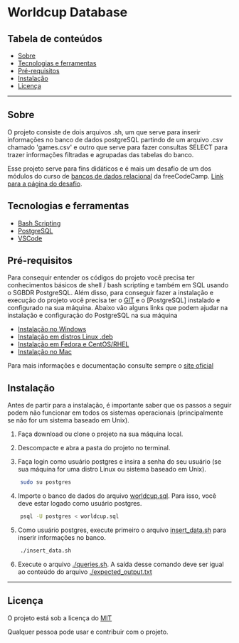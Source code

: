 # Worldcup Database

## Tabela de conteúdos

* [Sobre](#Sobre)
* [Tecnologias e ferramentas](#Tecnologias-e-ferramentas)
* [Pré-requisitos](#Pré-requisitos)
* [Instalação](#Instalação)
* [Licença](#Licença)

<hr/>


## Sobre

O projeto consiste de dois arquivos .sh, um que serve para inserir informações no banco de dados postgreSQL partindo de um arquivo .csv chamado 'games.csv' e outro que serve para fazer consultas SELECT para trazer informações filtradas e agrupadas das tabelas do banco.

Esse projeto serve para fins didáticos e é mais um desafio de um dos módulos do curso de [bancos de dados relacional](https://www.freecodecamp.org/learn/relational-database/) da freeCodeCamp. [Link para a página do desafio](https://www.freecodecamp.org/learn/relational-database/build-a-world-cup-database-project/build-a-world-cup-database).  


## Tecnologias e ferramentas

- [Bash Scripting](https://ryanstutorials.net/bash-scripting-tutorial/)
- [PostgreSQL](https://www.postgresql.org/)
- [VSCode](https://code.visualstudio.com/)


## Pré-requisitos  

Para consequir entender os códigos do projeto você precisa ter conhecimentos básicos de shell / bash scripting e também em SQL usando o SGBDR PostgreSQL. Além disso, para conseguir fazer a instalação e execução do projeto você precisa ter o [GIT](https://git-scm.com/) e o [PostgreSQL] instalado e configurado na sua máquina. Abaixo vão alguns links que podem ajudar na instalação e configuração do PostgreSQL na sua máquina 

- [Instalação no Windows](https://www.devmedia.com.br/instalando-postgresql/23364)
- [Instalação em distros Linux .deb](https://www.digitalocean.com/community/tutorials/how-to-install-postgresql-on-ubuntu-20-04-quickstart-pt)
- [Instalação em Fedora e CentOS/RHEL ](https://pt.linux-console.net/?p=1963#gsc.tab=0)
- [Instalação no Mac](http://groselhas.maurogeorge.com.br/instalando-o-postgresql-no-mac-os-com-o-homebrew.html#sthash.tLtoK0Or.dpbs)

Para mais informações e documentação consulte sempre o [site oficial](https://www.postgresql.org/download/) 


## Instalação 

Antes de partir para a instalação, é importante saber que os passos a seguir podem não funcionar em todos os sistemas operacionais (principalmente se não for um sistema baseado em Unix). 

1. Faça download ou clone o projeto na sua máquina local.  

2. Descompacte e abra a pasta do projeto no terminal.  

3. Faça login como usuário postgres e insira a senha do seu usuário (se sua máquina for uma distro Linux ou sistema baseado em Unix).  

```bash
    sudo su postgres
```

4. Importe o banco de dados do arquivo [worldcup.sql](./worldcup.sql). Para isso, você deve estar logado como usuário postgres. 


```bash
    psql -U postgres < worldcup.sql
```

5. Como usuário postgres, execute primeiro o arquivo [insert_data.sh](./insert_data.sh) para inserir informações no banco. 

```bash
    ./insert_data.sh
```

6. Execute o arquivo [./queries.sh](./queries.sh). A saída desse comando deve ser igual ao conteúdo do arquivo [./expected_output.txt](./expected_output.txt)
 

<hr/>

## Licença 

O projeto está sob a licença do [MIT](./LICENSE)

Qualquer pessoa pode usar e contribuir com o projeto. 


